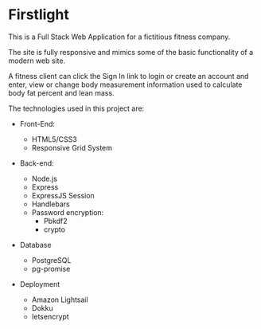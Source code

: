 # Firstlight

This is a Full Stack Web Application for a fictitious fitness company.

The site is fully responsive and mimics some of the basic functionality of a modern web site.

A fitness client can click the Sign In link to login or create an account and enter,
view or change body measurement information used to calculate body fat percent and lean mass.

The technologies used in this project are:

- Front-End:
    - HTML5/CSS3
    - Responsive Grid System

- Back-end:
    - Node.js
    - Express
    - ExpressJS Session
    - Handlebars
    - Password encryption:
        - Pbkdf2
        - crypto

- Database
    - PostgreSQL
    - pg-promise

- Deployment
    - Amazon Lightsail
    - Dokku
    - letsencrypt
